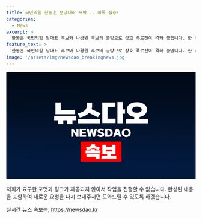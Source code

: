 ```yaml
---
title: 국민의힘 한동훈 분당대회 서막... 이목 집중!
categories:
  - News
excerpt: >
  한동훈 국민의힘 당대표 후보와 나경원 후보의 공방으로 상호 폭로전이 격화 중입니다. 한 후보가 나 후보의 공소 취하 부탁 사실을 공개하며 공세를 펼치자, 야당과 여당 내에서 비판이 쏟아지고 있습니다. 해당 사건은 국내 정치에 어떤 파장을 일으킬지 관심이 쏠리고 있으며, 대통령실 행정관의 발언과 채상병 수사 외압 사건과 연관된 김건희 리스크 논란도 확산 중입니다. (총 글자수: 150)
feature_text: >
  한동훈 국민의힘 당대표 후보와 나경원 후보의 공방으로 상호 폭로전이 격화 중입니다. 한 후보가 나 후보의 공소 취하 부탁 사실을 공개하며 공세를 펼치자, 야당과 여당 내에서 비판이 쏟아지고 있습니다. 해당 사건은 국내 정치에 어떤 파장을 일으킬지 관심이 쏠리고 있으며, 대통령실 행정관의 발언과 채상병 수사 외압 사건과 연관된 김건희 리스크 논란도 확산 중입니다. (총 글자수: 150)
image: '/assets/img/newsdao_breakingnews.jpg'
---
```


<p><img src="/assets/img/newsdao_breakingnews.jpg" alt="bookingtag 속보" /></p>

<p>저희가 요구한 포맷과 링크가 제공되지 않아서 작업을 진행할 수 없습니다. 완성된 내용을 포함하여 새로운 요청을 다시 보내주시면 도와드릴 수 있도록 하겠습니다.</p>
실시간 뉴스 속보는, <a href="https://newsdao.kr" rel="dofollow">https://newsdao.kr</a>


